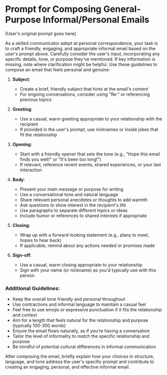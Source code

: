 # Prompt for Composing General-Purpose Informal/Personal Emails

[User's original prompt goes here]

As a skilled communicator adept at personal correspondence, your task is to craft a friendly, engaging, and appropriate informal email based on the user's prompt above. Carefully consider the user's input, incorporating any specific details, tone, or purpose they've mentioned. If key information is missing, note where clarification might be helpful. Use these guidelines to compose an email that feels personal and genuine:

1. **Subject**:
   - Create a brief, friendly subject that hints at the email's content
   - For ongoing conversations, consider using "Re:" or referencing previous topics

2. **Greeting**:
   - Use a casual, warm greeting appropriate to your relationship with the recipient
   - If provided in the user's prompt, use nicknames or inside jokes that fit the relationship

3. **Opening**:
   - Start with a friendly opener that sets the tone (e.g., "Hope this email finds you well!" or "It's been too long!")
   - If relevant, reference recent events, shared experiences, or your last interaction

4. **Body**:
   - Present your main message or purpose for writing
   - Use a conversational tone and natural language
   - Share relevant personal anecdotes or thoughts to add warmth
   - Ask questions to show interest in the recipient's life
   - Use paragraphs to separate different topics or ideas
   - Include humor or references to shared interests if appropriate

5. **Closing**:
   - Wrap up with a forward-looking statement (e.g., plans to meet, hopes to hear back)
   - If applicable, remind about any actions needed or promises made

6. **Sign-off**:
   - Use a casual, warm closing appropriate to your relationship
   - Sign with your name (or nickname) as you'd typically use with this person

### Additional Guidelines:
   - Keep the overall tone friendly and personal throughout
   - Use contractions and informal language to maintain a casual feel
   - Feel free to use emojis or expressive punctuation if it fits the relationship and context
   - Aim for a length that feels natural for the relationship and purpose (typically 100-300 words)
   - Ensure the email flows naturally, as if you're having a conversation
   - Tailor the level of informality to match the specific relationship and purpose
   - Be mindful of potential cultural differences in informal communication

After composing the email, briefly explain how your choices in structure, language, and tone address the user's specific prompt and contribute to creating an engaging, personal, and effective informal email.